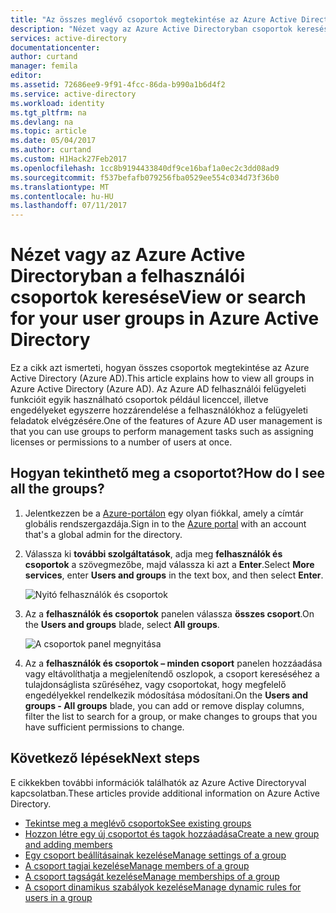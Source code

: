 ```yaml
---
title: "Az összes meglévő csoportok megtekintése az Azure Active Directoryban |} Microsoft Docs"
description: "Nézet vagy az Azure Active Directoryban csoportok keresése"
services: active-directory
documentationcenter: 
author: curtand
manager: femila
editor: 
ms.assetid: 72686ee9-9f91-4fcc-86da-b990a1b6d4f2
ms.service: active-directory
ms.workload: identity
ms.tgt_pltfrm: na
ms.devlang: na
ms.topic: article
ms.date: 05/04/2017
ms.author: curtand
ms.custom: H1Hack27Feb2017
ms.openlocfilehash: 1cc8b9194433840df9ce16baf1a0ec2c3dd08ad9
ms.sourcegitcommit: f537befafb079256fba0529ee554c034d73f36b0
ms.translationtype: MT
ms.contentlocale: hu-HU
ms.lasthandoff: 07/11/2017
---
```

# <a name="view-or-search-for-your-user-groups-in-azure-active-directory"></a><span data-ttu-id="eccd4-103">Nézet vagy az Azure Active Directoryban a felhasználói csoportok keresése</span><span class="sxs-lookup"><span data-stu-id="eccd4-103">View or search for your user groups in Azure Active Directory</span></span>
<span data-ttu-id="eccd4-104">Ez a cikk azt ismerteti, hogyan összes csoportok megtekintése az Azure Active Directory (Azure AD).</span><span class="sxs-lookup"><span data-stu-id="eccd4-104">This article explains how to view all groups in Azure Active Directory (Azure AD).</span></span> <span data-ttu-id="eccd4-105">Az Azure AD felhasználói felügyeleti funkcióit egyik használható csoportok például licenccel, illetve engedélyeket egyszerre hozzárendelése a felhasználókhoz a felügyeleti feladatok elvégzésére.</span><span class="sxs-lookup"><span data-stu-id="eccd4-105">One of the features of Azure AD user management is that you can use groups to perform management tasks such as assigning licenses or permissions to a number of users at once.</span></span>

## <a name="how-do-i-see-all-the-groups"></a><span data-ttu-id="eccd4-106">Hogyan tekinthető meg a csoportot?</span><span class="sxs-lookup"><span data-stu-id="eccd4-106">How do I see all the groups?</span></span>
1. <span data-ttu-id="eccd4-107">Jelentkezzen be a [Azure-portálon](https://portal.azure.com) egy olyan fiókkal, amely a címtár globális rendszergazdája.</span><span class="sxs-lookup"><span data-stu-id="eccd4-107">Sign in to the [Azure portal](https://portal.azure.com) with an account that's a global admin for the directory.</span></span>
2. <span data-ttu-id="eccd4-108">Válassza ki **további szolgáltatások**, adja meg **felhasználók és csoportok** a szövegmezőbe, majd válassza ki azt a **Enter**.</span><span class="sxs-lookup"><span data-stu-id="eccd4-108">Select **More services**, enter **Users and groups** in the text box, and then select **Enter**.</span></span>

   ![Nyitó felhasználók és csoportok](./media/active-directory-groups-view-azure-portal/search-user-management.png)
3. <span data-ttu-id="eccd4-110">Az a **felhasználók és csoportok** panelen válassza **összes csoport**.</span><span class="sxs-lookup"><span data-stu-id="eccd4-110">On the **Users and groups** blade, select **All groups**.</span></span>

   ![A csoportok panel megnyitása](./media/active-directory-groups-view-azure-portal/view-groups-blade.png)
4. <span data-ttu-id="eccd4-112">Az a **felhasználók és csoportok – minden csoport** panelen hozzáadása vagy eltávolíthatja a megjelenítendő oszlopok, a csoport kereséséhez a tulajdonságlista szűréséhez, vagy csoportokat, hogy megfelelő engedélyekkel rendelkezik módosítása módosítani.</span><span class="sxs-lookup"><span data-stu-id="eccd4-112">On the **Users and groups - All groups** blade, you can add or remove display columns, filter the list to search for a group, or make changes to groups that you have sufficient permissions to change.</span></span>

## <a name="next-steps"></a><span data-ttu-id="eccd4-113">Következő lépések</span><span class="sxs-lookup"><span data-stu-id="eccd4-113">Next steps</span></span>
<span data-ttu-id="eccd4-114">E cikkekben további információk találhatók az Azure Active Directoryval kapcsolatban.</span><span class="sxs-lookup"><span data-stu-id="eccd4-114">These articles provide additional information on Azure Active Directory.</span></span>

* [<span data-ttu-id="eccd4-115">Tekintse meg a meglévő csoportok</span><span class="sxs-lookup"><span data-stu-id="eccd4-115">See existing groups</span></span>](active-directory-groups-view-azure-portal.md)
* [<span data-ttu-id="eccd4-116">Hozzon létre egy új csoportot és tagok hozzáadása</span><span class="sxs-lookup"><span data-stu-id="eccd4-116">Create a new group and adding members</span></span>](active-directory-groups-create-azure-portal.md)
* [<span data-ttu-id="eccd4-117">Egy csoport beállításainak kezelése</span><span class="sxs-lookup"><span data-stu-id="eccd4-117">Manage settings of a group</span></span>](active-directory-groups-settings-azure-portal.md)
* [<span data-ttu-id="eccd4-118">A csoport tagjai kezelése</span><span class="sxs-lookup"><span data-stu-id="eccd4-118">Manage members of a group</span></span>](active-directory-groups-members-azure-portal.md)
* [<span data-ttu-id="eccd4-119">A csoport tagságát kezelése</span><span class="sxs-lookup"><span data-stu-id="eccd4-119">Manage memberships of a group</span></span>](active-directory-groups-membership-azure-portal.md)
* [<span data-ttu-id="eccd4-120">A csoport dinamikus szabályok kezelése</span><span class="sxs-lookup"><span data-stu-id="eccd4-120">Manage dynamic rules for users in a group</span></span>](active-directory-groups-dynamic-membership-azure-portal.md)
